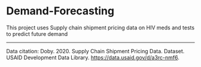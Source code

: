 # Demand-Forecasting
This project uses Supply chain shipment pricing data on HIV meds and tests to predict future demand

----------------
Data citation: Doby. 2020. Supply Chain Shipment Pricing Data. Dataset. USAID Development Data Library. https://data.usaid.gov/d/a3rc-nmf6.
